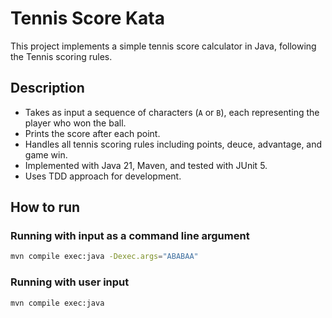 # Tennis Score Kata

This project implements a simple tennis score calculator in Java, following the Tennis scoring rules.

## Description

- Takes as input a sequence of characters (`A` or `B`), each representing the player who won the ball.
- Prints the score after each point.
- Handles all tennis scoring rules including points, deuce, advantage, and game win.
- Implemented with Java 21, Maven, and tested with JUnit 5.
- Uses TDD approach for development.

## How to run

### Running with input as a command line argument

```bash
mvn compile exec:java -Dexec.args="ABABAA"
```

### Running with user input
```bash
mvn compile exec:java
```
